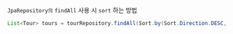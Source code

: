 `JpaRepository의` `findAll` 사용 시 `sort` 하는 방법
``` java
List<Tour> tours = tourRepository.findAll(Sort.by(Sort.Direction.DESC, "id"));
```
